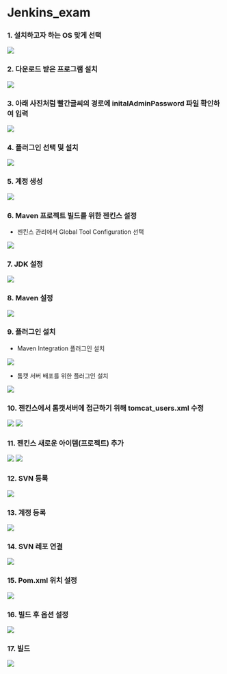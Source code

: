 # Jenkins_exam

### 1. 설치하고자 하는 OS 맞게 선택
<img src="./imgfolder/1. OS 설정.png">

### 2. 다운로드 받은 프로그램 설치
<img src="./imgfolder/2.Jenkins 인스톨.png">

### 3. 아래 사진처럼 빨간글씨의 경로에 initalAdminPassword 파일 확인하여 입력
<img src="./imgfolder/3.Unlock 젠킨스.png">

### 4. 플러그인 선택 및 설치
<img src="./imgfolder/4.플러그인 설치.png">

### 5. 계정 생성
<img src="./imgfolder/5.계정생성.png">

### 6. Maven 프로젝트 빌드를 위한 젠킨스 설정
- 젠킨스 관리에서 Global Tool Configuration 선택
<img src="./imgfolder/6.젠킨스 설정.png">

### 7. JDK 설정
<img src="./imgfolder/6-1.JDK 설정.png">

### 8. Maven 설정
<img src="./imgfolder/6-2.Maven 설정.png">

### 9. 플러그인 설치
- Maven Integration 플러그인 설치
<img src="./imgfolder/7.플러그인 설치.png">

- 톰캣 서버 배포를 위한 플러그인 설치
<img src="./imgfolder/7-1플러그인 설치.png">

### 10. 젠킨스에서 톰캣서버에 접근하기 위해 tomcat_users.xml 수정
<img src="./imgfolder/8.톰캣 셋팅 설정.png">
<img src="./imgfolder/8-1. 톰캣 파일 설정.png">

### 11. 젠킨스 새로운 아이템(프로젝트) 추가
<img src="./imgfolder/9.젠킨스 프로젝트 추가.png">
<img src="./imgfolder/9-1.젠킨스 프로젝트 추가.png">

### 12. SVN 등록
<img src="./imgfolder/10.SVN Repo 등록.png">

### 13. 계정 등록
<img src="./imgfolder/11.계정 등록.png">

### 14. SVN 레포 연결
<img src="./imgfolder/11-1 SVN 레포지토리 연결.png">

### 15. Pom.xml 위치 설정
<img src="./imgfolder/12.pom 위치 설정.png">

### 16. 빌드 후 옵션 설정
<img src="./imgfolder/13.빌드조치 후.png">

### 17. 빌드
<img src="./imgfolder/14.빌드png">




